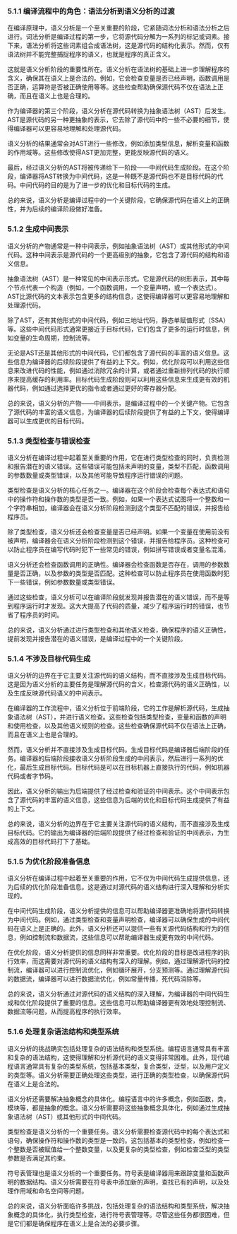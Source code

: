 ### 5.1.1 编译流程中的角色：语法分析到语义分析的过渡

在编译原理中，语义分析是一个至关重要的阶段，它紧随词法分析和语法分析之后进行。词法分析是编译过程的第一步，它将源代码分解为一系列的标记或词素。接下来，语法分析将这些词素组合成语法树，这是源代码的结构化表示。然而，仅有语法树并不能完整捕捉程序的语义，也就是程序的真正含义。

这就是语义分析阶段的重要性所在。语义分析在语法树的基础上进一步理解程序的含义，确保其在语义上是合法的。例如，它会检查变量是否已经声明，函数调用是否正确，运算符是否被正确使用等等。这些检查帮助确保源代码不仅在语法上正确，而且在语义上也是合理的。

作为编译器的第三个阶段，语义分析在源代码转换为抽象语法树（AST）后发生。AST是源代码的另一种更抽象的表示，它去除了源代码中的一些不必要的细节，使得编译器可以更容易地理解和处理源代码。

语义分析的结果通常会对AST进行一些修改，例如添加类型信息，解析变量和函数的作用域等。这些修改使得AST更加完整，更能反映源代码的语义。

最后，经过语义分析的AST将被传递给下一阶段——中间代码生成阶段。在这个阶段，编译器将AST转换为中间代码，这是一种既不是源代码也不是目标代码的代码。中间代码的目的是为了进一步的优化和目标代码的生成。

总的来说，语义分析是编译过程中的一个关键阶段，它确保源代码在语义上的正确性，并为后续的编译阶段做好准备。

### 5.1.2 生成中间表示

语义分析的产物通常是一种中间表示，例如抽象语法树（AST）或其他形式的中间代码。这种中间表示是源代码的一个更高级别的抽象，它包含了源代码的结构和语义信息。

抽象语法树（AST）是一种常见的中间表示形式。它是源代码的树形表示，其中每个节点代表一个构造（例如，一个函数调用，一个变量声明，或一个表达式）。AST比源代码的文本表示包含更多的结构信息，这使得编译器可以更容易地理解和处理源代码。

除了AST，还有其他形式的中间代码，例如三地址代码，静态单赋值形式（SSA）等。这些中间代码形式通常更接近于目标代码，它们包含了更多的运行时信息，例如变量的生命周期，控制流等。

无论是AST还是其他形式的中间代码，它们都包含了源代码的丰富的语义信息。这些信息为编译器的后续阶段提供了有益的上下文。例如，优化阶段可以利用这些信息来改进代码的性能，例如通过消除冗余的计算，或者通过重新排列代码的执行顺序来提高缓存的利用率。目标代码生成阶段则可以利用这些信息来生成更有效的机器代码，例如通过选择更优的指令或者通过更好的寄存器分配。

总的来说，语义分析的产物——中间表示，是编译过程中的一个关键产物。它包含了源代码的丰富的语义信息，为编译器的后续阶段提供了有益的上下文，使得编译器可以生成更优的目标代码。

### 5.1.3 类型检查与错误检查

语义分析在编译过程中起着至关重要的作用，它在进行类型检查的同时，负责检测和报告潜在的语义错误。这些错误可能包括未声明的变量，类型不匹配，函数调用的参数数量或类型错误，以及其他可能导致程序运行错误的问题。

类型检查是语义分析的核心任务之一。编译器在这个阶段会检查每个表达式和语句中的操作符和操作数的类型是否一致。例如，如果一个表达式试图将一个整数和一个字符串相加，编译器会在语义分析阶段检测到这个类型不匹配的错误，并报告给程序员。

除了类型检查，语义分析还会检查变量是否已经声明。如果一个变量在使用前没有被声明，编译器会在语义分析阶段检测到这个错误，并报告给程序员。这种检查可以防止程序员在编写代码时犯下一些常见的错误，例如拼写错误或者变量名混淆。

语义分析还会检查函数调用的正确性。编译器会检查函数是否存在，调用的参数数量是否正确，以及参数的类型是否匹配。这种检查可以防止程序员在使用函数时犯下一些错误，例如参数数量或类型错误。

通过这些检查，语义分析可以在编译阶段就发现并报告潜在的语义错误，而不是等到程序运行时才发现。这大大提高了代码的质量，减少了程序运行时的错误，也节省了程序员的时间。

总的来说，语义分析通过进行类型检查和其他语义检查，确保程序的语义正确性，提前发现并报告潜在的语义错误，是编译过程中的一个关键阶段。

### 5.1.4 不涉及目标代码生成

语义分析的边界在于它主要关注源代码的语义结构，而不直接涉及生成目标代码。这是因为语义分析的主要任务是理解源代码的含义，检查源代码的语义正确性，以及生成反映源代码语义的中间表示。

在编译器的工作流程中，语义分析位于前端阶段，它的工作是解析源代码，生成抽象语法树（AST），并进行语义检查。这些检查包括类型检查，变量和函数的声明和使用检查，以及其他语义规则的检查。这些检查确保源代码不仅在语法上正确，而且在语义上也是合理的。

然而，语义分析并不直接涉及生成目标代码。生成目标代码是编译器后端阶段的任务。编译器的后端阶段接收语义分析阶段生成的中间表示，然后进行一系列的优化，最后生成目标代码。目标代码是可以在目标机器上直接执行的代码，例如机器代码或者字节码。

因此，语义分析的输出为后端提供了经过检查和验证的中间表示。这个中间表示包含了源代码的丰富的语义信息，这些信息为后端的优化和目标代码生成提供了有益的上下文。

总的来说，语义分析的边界在于它主要关注源代码的语义结构，而不直接涉及生成目标代码。它的输出为编译器的后端阶段提供了经过检查和验证的中间表示，为生成高效的目标代码打下了基础。

### 5.1.5 为优化阶段准备信息

语义分析在编译过程中起着至关重要的作用，它不仅为中间代码生成提供信息，还为后续的优化阶段准备信息。这是通过对源代码的语义结构进行深入理解和分析实现的。

在中间代码生成阶段，语义分析提供的信息可以帮助编译器更准确地将源代码转换为中间代码。例如，通过类型检查和变量声明检查，编译器可以确保生成的中间代码在语义上是正确的。此外，语义分析还可以提供一些有关源代码结构和行为的信息，例如控制流和数据流，这些信息可以帮助编译器生成更有效的中间代码。

在优化阶段，语义分析提供的信息同样非常重要。优化阶段的目标是改进程序的执行效率，而这需要对源代码的语义结构有深入的理解。例如，通过理解源代码的控制流，编译器可以进行控制流优化，例如循环展开，分支预测等。通过理解源代码的数据流，编译器可以进行数据流优化，例如常量传播，死代码消除等。

总的来说，语义分析通过对源代码的语义结构的深入理解，为编译器的中间代码生成和优化阶段提供了重要的信息。这些信息可以帮助编译器更有效地处理控制流、数据流等问题，从而提高程序的执行效率。

### 5.1.6 处理复杂语法结构和类型系统

语义分析的挑战确实包括处理复杂的语法结构和类型系统。编程语言通常具有丰富和复杂的语法结构，这使得理解和分析源代码的语义变得非常困难。此外，现代编程语言通常具有复杂的类型系统，包括基本类型，复合类型，泛型，以及用户定义的类型等。语义分析需要正确处理这些类型，进行正确的类型检查，以确保源代码在语义上是合法的。

语义分析还需要解决抽象概念的具体化。编程语言中的许多概念，例如函数，类，模块等，都是抽象的概念。语义分析需要将这些抽象概念具体化，例如通过生成抽象语法树（AST）或其他形式的中间代码。

类型检查是语义分析的一个重要任务。语义分析需要检查源代码中的每个表达式和语句，确保操作符和操作数的类型是一致的。这包括基本的类型检查，例如检查一个整数是否被赋值给一个整数变量，以及更复杂的类型检查，例如检查泛型的类型参数是否满足其约束。

符号表管理也是语义分析的一个重要任务。符号表是编译器用来跟踪变量和函数声明的数据结构。语义分析需要在符号表中添加新的声明，查找已有的声明，以及处理作用域和命名空间等问题。

总的来说，语义分析面临许多挑战，包括处理复杂的语法结构和类型系统，解决抽象概念的具体化，执行类型检查，进行符号表管理等。尽管这些任务都很困难，但是它们都是确保程序在语义上是合法的必要步骤。
